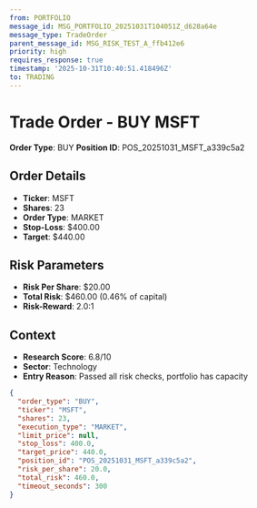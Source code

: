```yaml
---
from: PORTFOLIO
message_id: MSG_PORTFOLIO_20251031T104051Z_d628a64e
message_type: TradeOrder
parent_message_id: MSG_RISK_TEST_A_ffb412e6
priority: high
requires_response: true
timestamp: '2025-10-31T10:40:51.418496Z'
to: TRADING
---
```


# Trade Order - BUY MSFT

**Order Type**: BUY
**Position ID**: POS_20251031_MSFT_a339c5a2

## Order Details
- **Ticker**: MSFT
- **Shares**: 23
- **Order Type**: MARKET
- **Stop-Loss**: $400.00
- **Target**: $440.00

## Risk Parameters
- **Risk Per Share**: $20.00
- **Total Risk**: $460.00 (0.46% of capital)
- **Risk-Reward**: 2.0:1

## Context
- **Research Score**: 6.8/10
- **Sector**: Technology
- **Entry Reason**: Passed all risk checks, portfolio has capacity

```json
{
  "order_type": "BUY",
  "ticker": "MSFT",
  "shares": 23,
  "execution_type": "MARKET",
  "limit_price": null,
  "stop_loss": 400.0,
  "target_price": 440.0,
  "position_id": "POS_20251031_MSFT_a339c5a2",
  "risk_per_share": 20.0,
  "total_risk": 460.0,
  "timeout_seconds": 300
}
```
